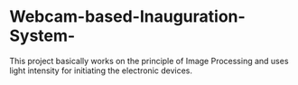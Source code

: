 # Webcam-based-Inauguration-System-
This project basically works on the principle of Image Processing and uses light intensity for initiating the electronic devices.
